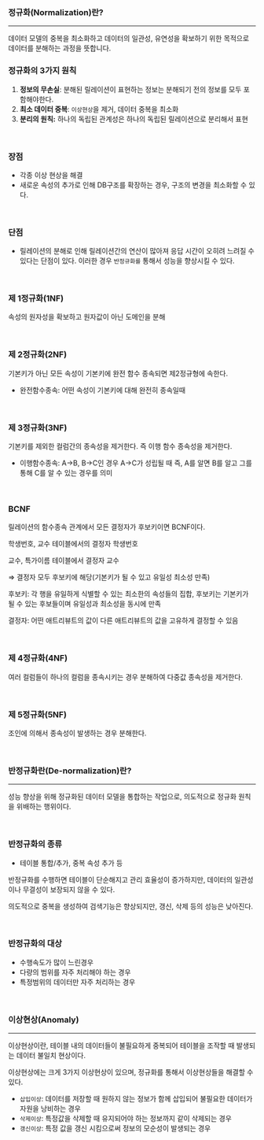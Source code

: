 ### 정규화(Normalization)란?

---

데이터 모델의 중복을 최소화하고 데이터의 일관성, 유연성을 확보하기 위한 목적으로 데이터를 분해하는 과정을 뜻합니다. 
<br>

### 정규화의 3가지 원칙

1. **정보의 무손실**: 분해된 릴레이션이 표현하는 정보는 분해되기 전의 정보를 모두 포함해야한다.
2. **최소 데이터 중복**: `이상현상`을 제거, 데이터 중복을 최소화
3. **분리의 원칙:** 하나의 독립된 관계성은 하나의 독립된 릴레이션으로 분리해서 표현

<br>

### 장점

- 각종 이상 현상을 해결
- 새로운 속성의 추가로 인해 DB구조를 확장하는 경우, 구조의 변경을 최소화할 수 있다.

<br>

### 단점

- 릴레이션의 분해로 인해 릴레이션간의 연산이 많아져 응답 시간이 오히려 느려질 수 있다는 단점이 있다. 이러한 경우 `반정규화를` 통해서 성능을 향상시킬 수 있다.

<br>

### 제 1정규화(1NF)

속성의 원자성을 확보하고 원자값이 아닌 도메인을 분해

<br>

### 제 2정규화(2NF)

기본키가 아닌 모든 속성이 기본키에 완전 함수 종속되면 제2정규형에 속한다.

- 완전함수종속: 어떤 속성이 기본키에 대해 완전히 종속일때

<br>

### 제 3정규화(3NF)

기본키를 제외한 컬럼간의 종속성을 제거한다. 즉 이행 함수 종속성을 제거한다.

- 이행함수종속: A→B, B→C인 경우 A→C가 성립될 때 즉, A를 알면 B를 알고 그를 통해 C를 알 수 있는 경우를 의미

<br>

### BCNF

릴레이션의 함수종속 관계에서 모든 결정자가 후보키이면 BCNF이다. 

학생번호, 교수 테이블에서의 결정자 학생번호

교수, 특가이름 테이블에서 결정자 교수

⇒ 결정자 모두 후보키에 해당(기본키가 될 수 있고 유일성 최소성 만족)


후보키:  각 행을 유일하게 식별할 수 있는 최소한의 속성들의 집합, 후보키는 기본키가 될 수 있는 후보들이며 유일성과 최소성을 동시에 만족

결정자: 어떤 애트리뷰트의 값이 다른 애트리뷰트의 값을 고유하게 결정할 수 있음

<br>

### 제 4정규화(4NF)

여러 컬럼들이 하나의 컬럼을 종속시키는 경우 분해하여 다중값 종속성을 제거한다.

<br>

### 제 5정규화(5NF)

조인에 의해서 종속성이 발생하는 경우 분해한다. 

<br>

### 반정규화란(De-normalization)란?

---

성능 향상을 위해 정규화된 데이터 모델을 통합하는 작업으로, 의도적으로 정규화 원칙을 위배하는 행위이다.

<br>

### 반정규화의 종류

- 테이블 통합/추가, 중복 속성 추가 등

반정규화를 수행하면 테이블이 단순해지고 관리 효율성이 증가하지만, 데이터의 일관성이나 무결성이 보장되지 않을 수 있다.

의도적으로 중복을 생성하여 검색기능은 향상되지만, 갱신, 삭제 등의 성능은 낮아진다.

<br>

### 반정규화의 대상

- 수행속도가  많이 느린경우
- 다량의 범위를 자주 처리해야 하는 경우
- 특정범위의 데이터만 자주 처리하는 경우

<br>

### 이상현상(Anomaly)

---

이상현상이란, 테이블 내의 데이터들이 불필요하게 중복되어 테이블을 조작할 때 발생되는 데이터 불일치 현상이다.

 이상현상에는 크게 3가지 이상현상이 있으며, 정규화를 통해서 이상현상들을 해결할 수 있다.

- `삽입이상`: 데이터를 저장할 때 원하지 않는 정보가 함께 삽입되어 불필요한 데이터가 자원을 낭비하는 경우
- `삭제이상`: 특정값을 삭제할 때 유지되어야 하는 정보까지 같이 삭제되는 경우
- `갱신이상`: 특정 값을 갱신 시킴으로써 정보의 모순성이 발생되는 경우

